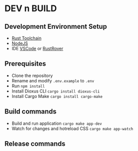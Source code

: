 # DEV n BUILD

## Development Environment Setup

* [Rust Toolchain](https://rust-lang.org/tools/install)
* [NodeJS](https://nodejs.org/en/download/)
* IDE [VSCode](https://code.visualstudio.com/download) or [RustRover](https://rustrover.io/)

## Prerequisites
* Clone the repository
* Rename and modify `.env.example` to `.env`
* Run `npm install`
* Install Dioxus CLI `cargo install dioxus-cli`
* Install Cargo Make `cargo install cargo-make`

## Build commands

* Build and run application `cargo make app-dev`
* Watch for changes and hotreload CSS `cargo make app-watch`

## Release commands

